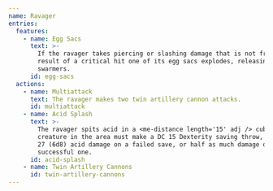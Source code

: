 ```yaml
---
name: Ravager
entries:
  features:
    - name: Egg Sacs
      text: >-
        If the ravager takes piercing or slashing damage that is not from the
        result of a critical hit one of its egg sacs explodes, releasing 1d10
        swarmers.
      id: egg-sacs
  actions:
    - name: Multiattack
      text: The ravager makes two twin artillery cannon attacks.
      id: multiattack
    - name: Acid Splash
      text: >-
        The ravager spits acid in a <me-distance length='15' adj /> cube. Each
        creature in the area must make a DC 15 Dexterity saving throw, taking
        27 (6d8) acid damage on a failed save, or half as much damage on a
        successful one.
      id: acid-splash
    - name: Twin Artillery Cannons
      id: twin-artillery-cannons
---
```

